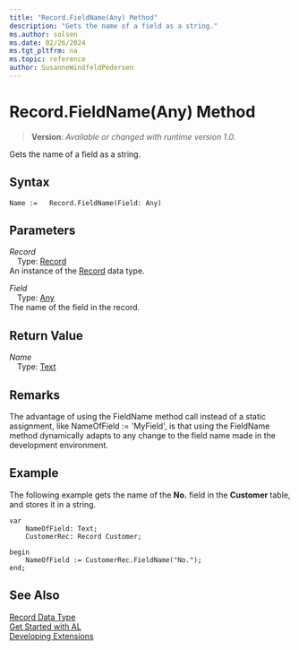 ```yaml
---
title: "Record.FieldName(Any) Method"
description: "Gets the name of a field as a string."
ms.author: solsen
ms.date: 02/26/2024
ms.tgt_pltfrm: na
ms.topic: reference
author: SusanneWindfeldPedersen
---
```

[//]: # (START>DO_NOT_EDIT)
[//]: # (IMPORTANT:Do not edit any of the content between here and the END>DO_NOT_EDIT.)
[//]: # (Any modifications should be made in the .xml files in the ModernDev repo.)
# Record.FieldName(Any) Method
> **Version**: _Available or changed with runtime version 1.0._

Gets the name of a field as a string.


## Syntax
```AL
Name :=   Record.FieldName(Field: Any)
```
## Parameters
*Record*  
&emsp;Type: [Record](record-data-type.md)  
An instance of the [Record](record-data-type.md) data type.  

*Field*  
&emsp;Type: [Any](../any/any-data-type.md)  
The name of the field in the record.  


## Return Value
*Name*  
&emsp;Type: [Text](../text/text-data-type.md)  



[//]: # (IMPORTANT: END>DO_NOT_EDIT)

## Remarks

The advantage of using the FieldName method call instead of a static assignment, like NameOfField := 'MyField', is that using the FieldName method dynamically adapts to any change to the field name made in the development environment.

## Example

The following example gets the name of the **No.** field in the **Customer** table, and stores it in a string.

```al
var
    NameOfField: Text;
    CustomerRec: Record Customer;

begin
    NameOfField := CustomerRec.FieldName("No.");
end;
```

## See Also
[Record Data Type](record-data-type.md)  
[Get Started with AL](../../devenv-get-started.md)  
[Developing Extensions](../../devenv-dev-overview.md)